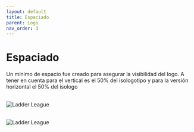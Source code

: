 ```yaml
---
layout: default
title: Espaciado
parent: Logo
nav_order: 3
---
```


# Espaciado

Un mínimo de espacio fue creado para asegurar la visibilidad del logo. A tener en cuenta para el vertical es el 50% del isologotipo y para la versión horizontal el 50% del isologo <br /><br />

<img src="../../../assets/images/logo-margin-horizontal.jpg" alt="Ladder League"/><br /><br />

<img src="../../../assets/images/logo-margin-vertical.jpg" alt="Ladder League"/><br /><br />
<br />
